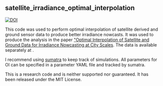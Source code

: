 satellite_irradiance_optimal_interpolation
------------------------------------------
[![DOI](https://zenodo.org/badge/DOI/10.5281/zenodo.166799.svg)](https://doi.org/10.5281/zenodo.166799)

This code was used to perform optimal interpolation of satellite derived
and ground sensor data to produce better irradiance nowcasts. It was used
to produce the analysis in the paper ["Optimal Interpolation of Satellite
and Ground Data for Irradiance Nowcasting at City Scales](). The data is
available separately at []().

I recommend using [sumatra](http://sumatra.readthedocs.io) to keep track of
simulations. All parameters for OI can be specified in a parameter YAML file
and tracked by sumatra.

This is a research code and is neither supported nor guaranteed. It has
been released under the MIT License.
